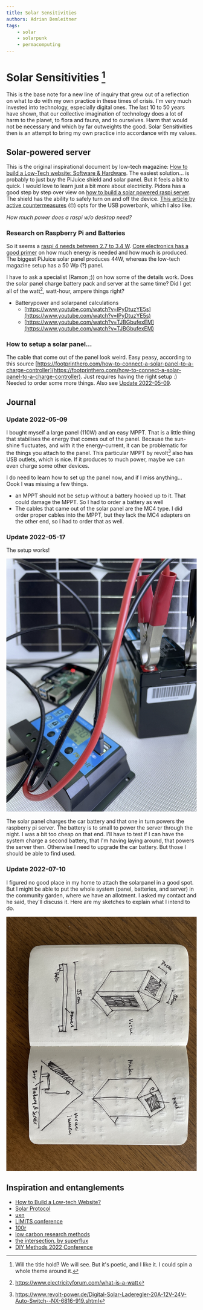 ```yaml
---
title: Solar Sensitivities
authors: Adrian Demleitner
tags:
	- solar
	- solarpunk
	- permacomputing
---
```

# Solar Sensitivities [^1]
This is the base note for a new line of inquiry that grew out of a reflection on what to do with my own practice in these times of crisis. I'm very much invested into technology, especially digital ones. The last 10 to 50 years have shown, that our collective imagination of technology does a lot of harm to the planet, to flora and fauna, and to ourselves. Harm that would not be necessary and which by far outweights the good. Solar Sensitivities then is an attempt to bring my own practice into accordance with my values.

## Solar-powered server
This is the original inspirational document by low-tech magazine: [How to build a Low-Tech website: Software & Hardware](https://homebrewserver.club/low-tech-website-howto.html). The easiest solution… is probably to just buy the PiJuice shield and solar panel. But it feels a bit to quick. I would love to learn just a bit more about electricity. Pidora has a good step by step over view on [how to build a solar powered raspi server](https://pidora.ca/how-to-build-a-solar-powered-raspberry-pi/). The shield has the ability to safely turn on and off the device. [This article by active countermeasures](https://www.activecountermeasures.com/making-a-solar-powered-raspberry-pi/) (🙄) opts for the USB powerbank, which I also like.

*How much power does a raspi w/o desktop need?*

### Research on Raspberry Pi and Batteries
So it seems a [raspi 4 needs between 2.7 to 3.4 W](https://www.pidramble.com/wiki/benchmarks/power-consumption). [Core electronics has a good primer](https://core-electronics.com.au/tutorials/solar-powered-pi.html#Size) on how much energy is needed and how much is produced. The biggest PiJuice solar panel produces 44W, whereas the low-tech magazine setup has a 50 Wp (?) panel.

I have to ask a specialist (Ramon ;)) on how some of the details work. Does the solar panel charge battery pack and server at the same time? Did I get all of the watt[^2], watt-hour, ampere things right? 

- Batterypower and solarpanel calculations
	- [https://www.youtube.com/watch?v=lPyDtuzYE5s](https://www.youtube.com/watch?v=lPyDtuzYE5s)
	- [https://www.youtube.com/watch?v=TJBGbufexEM](https://www.youtube.com/watch?v=TJBGbufexEM)

### How to setup a solar panel…
The cable that come out of the panel look weird. Easy peasy, according to this source [https://footprinthero.com/how-to-connect-a-solar-panel-to-a-charge-controller](https://footprinthero.com/how-to-connect-a-solar-panel-to-a-charge-controller). Just requires having the right setup :) Needed to order some more things. Also see [Update 2022-05-09](#Update%202022-05-09).

## Journal
### Update 2022-05-09
I bought myself a large panel (110W) and an easy MPPT. That is a little thing that stabilises the energy that comes out of the panel. Because the sun-shine fluctuates, and with it the energy-current, it can be problematic for the things you attach to the panel. This particular MPPT by revolt[^3] also has USB outlets, which is nice. If it produces to much power, maybe we can even charge some other devices.

I do need to learn how to set up the panel now, and if I miss anything… Oook I was missing a few things.

- an MPPT should not be setup without a battery hooked up to it. That could damage the MPPT. So I had to order a battery as well
- The cables that came out of the solar panel are the MC4 type. I did order proper cables into the MPPT, but they lack the MC4 adapters on the other end, so I had to order that as well.
### Update 2022-05-17
The setup works! 

![An electronic setup with a solar panel, a car battery, a little device called MPPT that regulates the power coming from the solar panel and a raspberry pi. All four are connected with red and black cables. The display of the MPPT shows 13V and the raspberry pi has a red LED lit up.](files/A2E6A83D-48AC-4C50-9792-7B5CC4762E7C.jpeg)

The solar panel charges the car battery and that one in turn powers the raspberry pi server.  The battery is to small to power the server through the night. I was a bit too cheap on that end. I'll have to test if I can have the system charge a second battery, that I'm having laying around, that powers the server then. Otherwise I need to upgrade the car battery. But those I should be able to find used. 

### Update 2022-07-10
I figured no good place in my home to attach the solarpanel in a good spot. But I might be able to put the whole system (panel, batteries, and server) in the community garden, where we have an allotment. I asked my contact and he said, they'll discuss it. Here are my sketches to explain what I intend to do. 

![](files/image%201.jpg)

## Inspiration and entanglements
- [How to Build a Low-tech Website?](reading/@HowBuildLowtech2018.md)
- [Solar Protocol](http://solarprotocol.net/)
- [uxn](https://compudanzas.net/uxn_tutorial.html)
- [LIMITS conference](https://computingwithinlimits.org/2022/)
- [100r](http://100r.co/site/home.html)
- [low carbon research methods](http://lowcarbonmethods.com/index.html)
- [the intersection, by superflux](https://superflux.in/index.php/work/the-intersection/#)
- [DIY Methods 2022 Conference](https://www.diymethods.net/)

[^1]: Will the title hold? We will see. But it's poetic, and I like it. I could spin a whole theme around it.
[^2]: https://www.electricityforum.com/what-is-a-watt
[^3]: https://www.revolt-power.de/Digital-Solar-Laderegler-20A-12V-24V-Auto-Switch--NX-6816-919.shtml